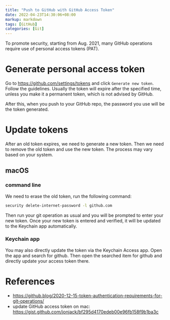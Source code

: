 ```yaml
---
title: "Push to GitHub with GitHub Access Token"
date: 2022-04-23T14:30:06+08:00
markup: markdown
tags: [GitHub]
categories: [Git]
---
```


To promote security, starting from Aug. 2021, many GitHub operations require use of personal access tokens (PAT).

<!--more-->

# Generate personal access token

Go to https://github.com/settings/tokens and click `Generate new token`. Follow the guidelines.
Usually the token will expire after the specified time, unless you make it a permanent token,
which is not advised by GitHub.

After this, when you push to your GitHub repo, the password you use will be the token generated.

# Update tokens

After an old token expires, we need to generate a new token.
Then we need to remove the old token and use the new token.
The process may vary based on your system.

## macOS

### command line

We need to erase the old token, run the following command:

```bash
security delete-internet-password -l github.com
```

Then run your git operation as usual and you will be prompted to enter your new token.
Once your new token is entered and verified, it will be updated to the Keychain app automatically.

### Keychain app

You may also directly update the token via the Keychain Access app.
Open the app and search for github.
Then open the searched item for github and directly update your access token there.

# References

+ https://github.blog/2020-12-15-token-authentication-requirements-for-git-operations/
+ update GitHub access token on mac: https://gist.github.com/jonjack/bf295d4170edeb00e96fb158f9b1ba3c
